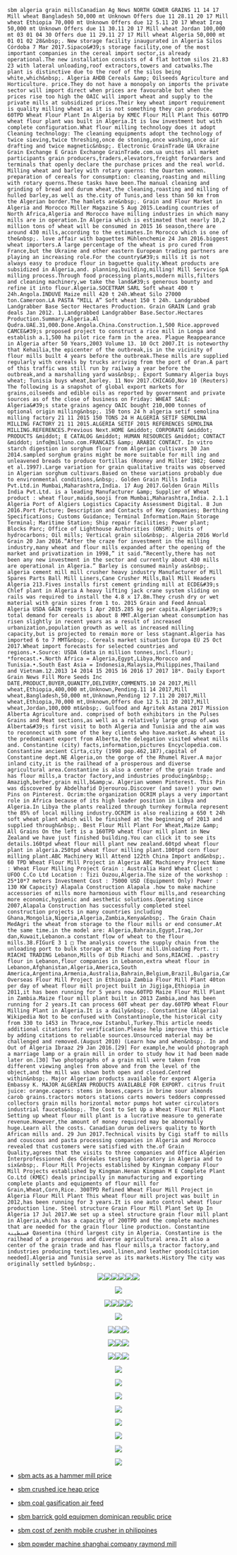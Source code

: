 
```
sbm algeria grain millsCanadian Ag News NORTH GOWER GRAINS 11 14 17 Mill wheat Bangladesh 50,000 mt Unknown Offers due 11 28.11 20 17 Mill wheat Ethiopia 70,000 mt Unknown Offers due 12 5.11 20 17 Wheat Iraq 50,000 mt Unknown Offers due 11 30.11 20 17 Mill wheat Jordan 100,000 mt 03 01 04 30 Offers due 11 29.11 27 17 Mill wheat Algeria 50,000 mt 01 01 02 28&nbsp;. New storage facility inaugurated in Algeria Silos Córdoba 7 Mar 2017.Sipaco&#39;s storage facility,one of the most important companies in the cereal import sector,is already operational.The new installation consists of 4 flat bottom silos 21.83 23 with lateral unloading,roof extractors,towers and catwalks.The plant is distinctive due to the roof of the silos being white,which&nbsp;. Algeria AHDB Cereals &amp; Oilseeds Agriculture and Horticulture. price.They do not have a monopoly on imports the private sector will import direct when prices are favourable but when the prices rise too high the OAIC will import wheat and supply to the private mills at subsidized prices.Their key wheat import requirement is quality milling wheat as it is not something they can produce. 60TPD Wheat Flour Plant In Algeria by KMEC Flour Mill Plant This 60TPD wheat flour plant was built in Algeria.It is low investment but with complete configuration.What flour milling technology does it adopt Cleaning technology: The cleaning equipments adopt the technology of twice sieving,twice threshing,once de stoning,once washing,once air drafting and twice magnetic&nbsp;. Electronic GrainTrade UA Ukraine Grain Exchange E Grain Exchange GrainTrade.com.ua unites all market participants grain producers,traders,elevators,freight forwarders and terminals that openly declare the purchase prices and the real world. Milling wheat and barley with rotary querns: the Ouarten women. preparation of cereals for consumption: cleaning,roasting and milling with rotary querns.These tasks have been.The manual cleaning and grinding of bread and durum wheat,the cleaning,roasting and milling of hulled barley,as well as the.city of Tunis,and less than 50 km from the Algerian border.The hamlets are&nbsp;. Grain and Flour Market in Algeria and Morocco Miller Magazine 5 Aug 2015.Leading countries of North Africa,Algeria and Morocco have milling industries in which many mills are in operation.In Algeria which is estimated that nearly 10,2 million tons of wheat will be consumed in 2015 16 season,there are around 430 mills,according to the estimates.In Morocco which is one of the&nbsp;. love affair with baguettes Mühlenchemie 24 Jan 2016.biggest wheat importers.A large percentage of the wheat is pro cured from France,but the Ukraine and other eastern European trading partners are playing an increasing role.For the country&#39;s mills it is not always easy to produce flour in baguette quality.Wheat products are subsidized in Algeria,and. planning,building,milling! Mill Service SpA milling process.Through food processing plants,modern mills,filters and cleaning machinery,we take the land&#39;s generous bounty and refine it into flour.Algeria.SOCETRAM SARL Soft wheat 400 t 24h.Angola.INDUVE Maize mill 420 t 24h.Wheat Silo 27000 ton.Cameroon.LA PASTA “MILL A” Soft wheat 150 t 24h. Landgrabbed Landgrabber Base Sector Hectares Production. Grain GRAIN Land grab deals Jan 2012. 1.Landgrabbed Landgrabber Base.Sector.Hectares Production.Summary.Algeria.Al Qudra.UAE.31,000.Done.Angola.China.Construction.1,500 Rice.approved CAMCE&#39;s proposed project to construct a rice mill in Longa and establish a.1,500 ha pilot rice farm in the area. Plague Reappearance in Algeria after 50 Years,2003 Volume 13. 10 Oct 2007.It is noteworthy that Kehailia,the epicenter of the outbreak,is in the vicinity of flour mills built 4 years before the outbreak.These mills are supplied regularly with cereals by trucks arriving from the port of Oran.A part of this traffic was still run by railway a year before the outbreak,and a marshalling yard was&nbsp;. Export Summary Algeria buys wheat; Tunisia buys wheat,barley. 11 Nov 2017.CHICAGO,Nov 10 (Reuters) The following is a snapshot of global export markets for grains,oilseeds and edible oils as reported by government and private sources as of the close of business on Friday: WHEAT SALE: Algeria&#39;s state grains agency OAIC bought 210,000 tonnes of optional origin milling&nbsp;. 150 tons 24 h algeria setif semolina milling factory 21 11 2015 150 TONS 24 H ALGERIA SETIF SEMOLINA MILLING FACTORY 21 11 2015.ALGERIA SETIF 2015 REFERENCES SEMOLINA MILLING.REFERENCES.Previous Next.HOME &middot; CORPORATE &middot; PRODUCTS &middot; E CATALOG &middot; HUMAN RESOURCES &middot; CONTACT &middot; info@milluno.com.FRANCAIS &amp; ARABIC CONTACT. In vitro starch digestion in sorghum flour from Algerian cultivars 30 Jan 2014.sampled sorghum grains might be more suitable for mill ing and unleavened breads to produce tortillas (Rooney and Miller 1982; Gomez et al.1997).Large variation for grain qualitative traits was observed in Algerian sorghum cultivars.Based on these variations probably due to environmental conditions,&nbsp;. Golden Grain Mills India Pvt.Ltd.in Mumbai,Maharashtra,India. 17 Aug 2017.Golden Grain Mills India Pvt.Ltd. is a leading Manufacturer &amp; Supplier of Wheat product : wheat flour,maida,sooji from Mumbai,Maharashtra,India. 2.1.1 Algeria Port of Algiers Logistics Capacity Assessment Digital. 8 Jun 2016.Port Picture; Description and Contacts of Key Companies; Berthing Specifications; Customs Guidance; Terminal Information.Main Storage Terminal; Maritime Station; Ship repair facilities; Power plant; Blocks Parc; Office of Lighthouse Authorities (ONSM); Units of hydrocarbons; Oil mills; Vertical grain silo&nbsp;. Algeria 2016 World Grain 20 Jan 2016.“After the craze for investment in the milling industry,many wheat and flour mills expanded after the opening of the market and privatization in 1998,” it said.“Recently,there has not been any new investment in the sector and currently about 430 mills are operational in Algeria.” Barley is consumed mainly as&nbsp;. algeria cement mill mill crusher heavy industry Manufacturer of Mill Spares Parts Ball Mill Liners,Cane Crusher Mills,Ball Mill Headers Algeria 213.Fives installs first cement grinding mill at ECDE&#39;s Chlef plant in Algeria A heavy lifting jack crane system sliding on rails was required to install the 4.8 x 17.8m.They crush dry or wet material with grain sizes from 1 to. 2015 Grain and Feed Annual Algeria USDA GAIN reports 1 Apr 2015.285 kg per capita.Algeria&#39;s total demand for cereals is about 8 MMT.Algerian wheat consumption has risen slightly in recent years as a result of increased urbanization,population growth as well as increased milling capacity,but is projected to remain more or less stagnant.Algeria has imported 6 to 7 MMT&nbsp;. Cereals market situation Europa EU 25 Oct 2017.Wheat import forecasts for selected countries and regions.•.Source: USDA (data in million tonnes,incl.flour); *forecast.•.North Africa = Algeria,Egypt,Libya,Morocco and Tunisia.•.South East Asia = Indonesia,Malaysia,Philippines,Thailand and Vietnam.12.2013 14 2014 15 2015 16 2016 17 2017 18*. Daily Export Grain News Fill More Seeds Inc DATE,PRODUCT,BUYER,QUANITY,DELIVERY,COMMENTS.10 24 2017,Mill wheat,Ethiopia,400,000 mt,Unknown,Pending.11 14 2017,Mill wheat,Bangladesh,50,000 mt,Unknown,Pending 12 7.11 20 2017,Mill wheat,Ethiopia,70,000 mt,Unknown,Offers due 12 5.11 20 2017,Mill wheat,Jordan,100,000 mt&nbsp;. Gulfood and Agritek Astana 2017 Mission Alberta Agriculture and. comprised of both exhibitors in the Pulses Grains and Meat sections,as well as a relatively large group of.was Alberta&#39;s first visit to both Algeria and Tunisia and the aim was to reconnect with some of the key clients who have.market.As wheat is the predominant export from Alberta,the delegation visited wheat mills and. Constantine (city) facts,information,pictures Encyclopedia.com. Constantine ancient Cirta,city (1998 pop.462,187),capital of Constantine dept.NE Algeria,on the gorge of the Rhumel River.A major inland city,it is the railhead of a prosperous and diverse agricultural area.Constantine is also a center of the grain trade and has flour mills,a tractor factory,and industries producing&nbsp;. Amazigh,berber,grain mill,b&amp;w. Algerian women Pinterest. This Pin was discovered by Abdelhafid Djerourou.Discover (and save!) your own Pins on Pinterest. Ocrim:the organization OCRIM plays a very important role in Africa because of its high leader position in Libya and Algeria.In Libya the plants realized through turnkey formula represent the 85% of local milling industry.OCRIM is also realizing a 650 t 24h soft wheat plant which will be finished at the beginning of 2013 and supplied through&nbsp;. Best Flour Mill Plant For Wheat,Maize &amp; All Grains On the left is a 160TPD wheat flour mill plant in New Zealand we have just finished building.You can click it to see its details.160tpd wheat flour mill plant new zealand.60tpd wheat flour plant in algeria.250tpd wheat flour milling plant.100tpd corn flour milling plant.ABC Machinery Will Attend 122th China Import and&nbsp;. 60 TPD Wheat Flour Mill Project in Algeria ABC Machinery Project Name : Wheat Flour Milling Project Grain : Australia Hard Wheat Client : UFOO C.Co Ltd Location : Tizi Ouzou,Algeria.The size of the workshop : 25*10*7 meters Investment Cost : 75000 USD (Equipment Only) Power : 130 KW Capacity} Alapala Construction Alapala .how to make machine accessories of mills more harmonious with flour mills,and researching more economic,hygienic and aesthetic solutions.Operating since 2007,Alapala Construction has successfully completed steel construction projects in many countries including Ghana,Mongolia,Nigeria,Algeria,Zambia,Kenya&nbsp;. The Grain Chain MedAgri the wheat from storage to the flour mills or end consumer.At the same time.in the model are: Algeria,Bahrain,Egypt,Iraq,Jor dan,Kuwait,Lebanon.a constant flow of wheat to the flour mills.38.FIGurE 3 1 □ The analysis covers the supply chain from the unloading port to bulk storage at the flour mill.Unloading Port. :: RIACHI TRADING Lebanon,Mills of Dib Riachi and Sons,RIACHI. .pastry flour in Lebanon,flour companies in Lebanon,extra wheat flour in Lebanon,Afghanistan,Algeria,America,South America,Argentina,Armenia,Australia,Bahrain,Belgium,Brazil,Bulgaria,Cameroon,Canada,Vancouver,Montreal,China,Colombia,Cuba,Cyprus,Denmark,Egypt,France,Paris,Gambia,Georgia,&nbsp;. Overseas Flour Mill Project in Ethiopia Zambia Flour Mill Plant 40ton per day of wheat flour mill project built in Jigjiga,Ethiopia in 2011,it has been running for 5 years now.60TPD Maize Flour Mill Plant in Zambia.Maize flour mill plant built in 2013 Zambia,and has been running for 2 years.It can process 60T wheat per day.60TPD Wheat Flour Milling Plant in Algeria.It is a daily&nbsp;. Constantine (Algeria) Wikipedia Not to be confused with Constantinople,the historical city from 330 to 1453 in Thrace,now Istanbul,Turkey.This article needs additional citations for verification.Please help improve this article by adding citations to reliable sources.Unsourced material may be challenged and removed.(August 2010) (Learn how and when&nbsp;. In and Out of Algeria Ibraaz 29 Jan 2016.[29] For example,he would photograph a marriage lamp or a grain mill in order to study how it had been made later on.[30] Two photographs of a grain mill were taken from different viewing angles from above and from the level of the object,and the mill was shown both open and closed.Centred within&nbsp;. Major Algerian products available for export Algeria Embassy K. MAJOR ALGERIAN PRODUCTS AVAILABLE FOR EXPORT. citrus fruit juice: orange.capers: stems in boxes,capers in brine sour almonds carob grains.tractors motors stations carts mowers tedders compressed collectors grain mills horizontal motor pumps hot water circulators industrial faucets&nbsp;. The Cost to Set Up a Wheat Flour Mill Plant Setting up wheat flour mill plant is a lucrative measure to generate revenue.However,the amount of money required may be abnormally huge.Learn all the costs. Canadian durum delivers quality to North African mills and. 29 Jun 2017.Technical visits by Cigi staff to mills and couscous and pasta processing companies in Algeria and Morocco revealed that customers were satisfied with the.of Grain Quality,agrees that the visits to three companies and Office Algérien Interprofessionnel des Céréales testing laboratory in Algeria and to six&nbsp;. Flour Mill Projects established by Kingman company Flour Mill Projects established by Kingman.Henan Kingman M E Complete Plant Co.Ltd (KMEC) deals principally in manufacturing and exporting complete plants and equipments of flour mill for Grain,Wheat,Corn,Rice. 300TPD Refined Wheat Flour Mill Project in Algeria Flour Mill Plant This wheat flour mill project was built in 2012,has been running for 3 years.It is one auto control wheat flour production line. Steel structure Grain Flour Mill Plant Set Up In Algeria 17 Jul 2017.We set up a steel structure grain flour mill plant in Algeria,which has a capacity of 200TPD and the complete machines that are needed for the grain flour line production. Constantine قسنطينة Qasentina (third largest city in Algeria. Constantine is the railhead of a prosperous and diverse agricultural area.It also a center of the grain trade and has flour mills,a tractor factory,and industries producing textiles,wool,linen,and leather goods[citation needed].Algeria and Tunisia serve as its markets.History The city was originally settled by&nbsp;. 
```

<div align="center">
  
<a rel="nofollow" href="https://m.shibang-china.com?f=github&k=sbm+algeria+grain+mills"><img src="https://static.shibang-china.com/en/l.png"></a><img src="https://static.shibang-china.com/en/hw.png"><a rel="nofollow" href="https://m.shibang-china.com/product/?f=github&k=sbm+algeria+grain+mills"><img src="https://static.shibang-china.com/en/p.png"></a><a rel="nofollow" href="https://m.shibang-china.com/cases/?f=github&k=sbm+algeria+grain+mills"><img src="https://static.shibang-china.com/en/c.png"></a><a rel="nofollow" href="https://m.shibang-china.com/news/?f=github&k=sbm+algeria+grain+mills"><img src="https://static.shibang-china.com/en/n.png"></a><a rel="nofollow" href="https://m.shibang-china.com?f=github&k=sbm+algeria+grain+mills"><img src="https://static.shibang-china.com/en/m.png"></a>

<a rel="nofollow" href="https://m.shibang-china.com/product/?f=github&k=sbm+algeria+grain+mills"><img src="https://static.shibang-china.com/en/b.jpg"></a>
  
<a rel="nofollow" href="https://m.shibang-china.com/solution-aggregate.html?f=github&k=sbm+algeria+grain+mills"><img src="https://static.shibang-china.com/en/a.jpg"></a><a rel="nofollow" href="https://m.shibang-china.com/solution-mine.html?f=github&k=sbm+algeria+grain+mills"><img src="https://static.shibang-china.com/en/m.jpg"></a><a rel="nofollow" href="https://m.shibang-china.com/solution-mill.html?f=github&k=sbm+algeria+grain+mills"><img src="https://static.shibang-china.com/en/g.jpg"></a><a rel="nofollow" href="https://m.shibang-china.com/solution-epc.html?f=github&k=sbm+algeria+grain+mills"><img src="https://static.shibang-china.com/en/e.jpg"></a>

<a rel="nofollow" href="https://m.shibang-china.com/product/?f=github&k=sbm+algeria+grain+mills"><img src="https://static.shibang-china.com/en/a-p.png"></a>

<a rel="nofollow" href="https://m.shibang-china.com/product/crusher/c6x.html?f=github&k=sbm+algeria+grain+mills"><img src="https://static.shibang-china.com/en/j.jpg"></a><a rel="nofollow" href="https://m.shibang-china.com/product/crusher/ci5x.html?f=github&k=sbm+algeria+grain+mills"><img src="https://static.shibang-china.com/en/i.jpg"></a><a rel="nofollow" href="https://m.shibang-china.com/product/crusher/hst.html?f=github&k=sbm+algeria+grain+mills"><img src="https://static.shibang-china.com/en/c.jpg"></a>

<a rel="nofollow" href="https://m.shibang-china.com/product/mill/mtw.html?f=github&k=sbm+algeria+grain+mills"><img src="https://static.shibang-china.com/en/mtw.jpg"></a><a rel="nofollow" href="https://m.shibang-china.com/product/mill/scm.html?f=github&k=sbm+algeria+grain+mills"><img src="https://static.shibang-china.com/en/scm.jpg"></a><a rel="nofollow" href="https://m.shibang-china.com/product/mill/lm.html?f=github&k=sbm+algeria+grain+mills"><img src="https://static.shibang-china.com/en/lm.jpg"></a>

<a rel="nofollow" href="https://m.shibang-china.com/product/sand/vsi6x.html?f=github&k=sbm+algeria+grain+mills"><img src="https://static.shibang-china.com/en/6x.jpg"></a><a rel="nofollow" href="https://m.shibang-china.com/product/sand/vu.html?f=github&k=sbm+algeria+grain+mills"><img src="https://static.shibang-china.com/en/vu.jpg"></a><a rel="nofollow" href="https://m.shibang-china.com/product/mobile/klun.html?f=github&k=sbm+algeria+grain+mills"><img src="https://static.shibang-china.com/en/k.jpg"></a>

<a rel="nofollow" href="https://m.shibang-china.com/cases/?f=github&k=sbm+algeria+grain+mills"><img src="https://static.shibang-china.com/en/case.png"></a>

<a rel="nofollow" href="https://m.shibang-china.com/cases/aggregate/202.html?f=github&k=sbm+algeria+grain+mills"><img src="https://static.shibang-china.com/en/c-1.jpg"></a>

<a rel="nofollow" href="https://m.shibang-china.com/cases/aggregate/203.html?f=github&k=sbm+algeria+grain+mills"><img src="https://static.shibang-china.com/en/c-2.jpg"></a>

<a rel="nofollow" href="https://m.shibang-china.com/cases/mill/123.html?f=github&k=sbm+algeria+grain+mills"><img src="https://static.shibang-china.com/en/c-3.jpg"></a>

<a rel="nofollow" href="https://m.shibang-china.com/contact_us.html?f=github&k=sbm+algeria+grain+mills"><img src="https://static.shibang-china.com/en/contact.png"></a>

<a rel="nofollow" href="https://swt.shibang-china.com/?f=github&k=sbm+algeria+grain+mills"><img src="https://static.shibang-china.com/en/chat.png"></a>

<a rel="nofollow" href="https://whatsapp.shibangsoft.com/WhatsApp.php?f=github&k=sbm+algeria+grain+mills"><img src="https://static.shibang-china.com/en/whatsapp.png"></a>

<a rel="nofollow" href="https://m.shibang-china.com/?f=github&k=sbm+algeria+grain+mills"><img src="https://static.shibang-china.com/en/website.png"></a>

</div>


* [sbm acts as a hammer mill price](sbm%20acts%20as%20a%20hammer%20mill%20price.md)

* [sbm crushed ice heap price](sbm%20crushed%20ice%20heap%20price.md)

* [sbm coal gasification air feed](sbm%20coal%20gasification%20air%20feed.md)

* [sbm barrick gold equipmen dominican republic price](sbm%20barrick%20gold%20equipmen%20dominican%20republic%20price.md)

* [sbm cost of zenith mobile crusher in philippines](sbm%20cost%20of%20zenith%20mobile%20crusher%20in%20philippines.md)

* [sbm powder machine shanghai company raymond mill](sbm%20powder%20machine%20shanghai%20company%20raymond%20mill.md)